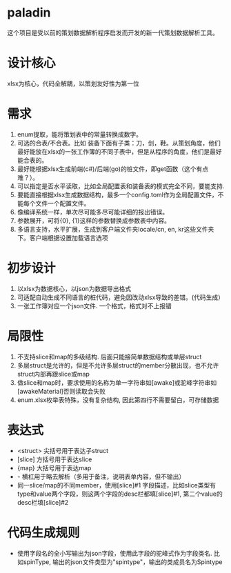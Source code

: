 # paladin
这个项目是受以前的策划数据解析程序启发而开发的新一代策划数据解析工具。

# 设计核心
xlsx为核心，代码全解耦，以策划友好性为第一位

# 需求
1. enum提取，能将策划表中的常量转换成数字。
2. 可选的合表/不合表。比如 装备下面有子类：刀，剑，鞋。从策划角度，他们最好能放在xlsx的一张工作簿的不同子表中，但是从程序的角度，他们是最好能合表的。
3. 最好能根据xlsx生成前端(c#)/后端(go)的桩文件，即get函数（这个有点难？）。
4. 可以指定是否水平读取，比如全局配置表和装备表的模式完全不同，要能支持.
5. 要能直接根据xlsx生成数据结构，最多一个config.toml作为全局配置文件，不能每个文件一个配置文件。
6. 像编译系统一样，单次尽可能多尽可能详细的报出错误。
7. 参数展开，可将{0}, {1}这样的参数替换成参数表中内容。
8. 多语言支持，水平扩展，生成到客户端文件夹locale/cn, en, kr这些文件夹下。客户端根据设置加载语言选项

# 初步设计
1. 以xlsx为数据核心，以json为数据导出格式
2. 可适配自动生成不同语言的桩代码，避免因改动xlsx导致的差错。(代码生成）
3. 一张工作簿对应一个json文件. 一个格式，格式对不上报错

# 局限性
1. 不支持slice和map的多级结构. 后面只能接简单数据结构或单层struct
2. 多层struct是允许的，但是不允许多层struct的member分散出现，也不允许struct内部再跟slice或map
3. 做slice和map时，要求使用的名称为单一字符串如[awake]或驼峰字符串如[awakeMaterial]否则读取会失败
4. enum.xlsx枚举表特殊，没有复杂结构, 因此第四行不需要留白，可存储数据

# 表达式
* \<struct> 尖括号用于表达子struct
* [slice] 方括号用于表达slice
* {map} 大括号用于表达map
* \- 横杠用于略去解析（多用于备注，说明表单内容，但不输出）
* 同一slice/map的不同member，使用[slice]#1 字段描述，比如slice类型有type和value两个字段，则这两个字段的desc栏都填[slice]#1, 第二个value的desc栏填[slice]#2

# 代码生成规则
* 使用字段名的全小写输出为json字段，使用此字段的驼峰式作为字段类名. 比如spinType, 输出的json文件类型为"spintype"，输出的类成员名为Spintype
